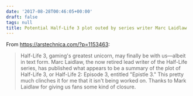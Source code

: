 ```yaml
---
date: '2017-08-28T00:46:05+00:00'
draft: false
tags: null
title: Potential Half-Life 3 plot outed by series writer Marc Laidlaw
---
```


From https://arstechnica.com/?p=1153463:

>Half-Life 3, gaming's greatest unicorn, may finally be with us—albeit in text form. Marc Laidlaw, the now retired lead writer of the Half-Life series, has published what appears to be a summary of the plot of Half-Life 3, or Half-Life 2: Episode 3, entitled "Epistle 3." This pretty much clinches it for me that it isn't being worked on. Thanks to Mark Laidlaw for giving us fans some kind of closure.
